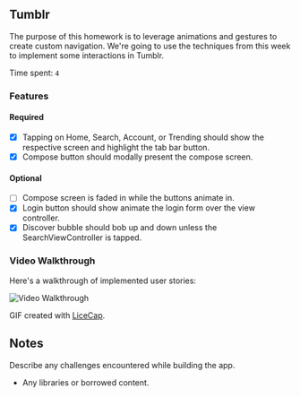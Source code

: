 ## Tumblr

The purpose of this homework is to leverage animations and gestures to create custom navigation. We're going to use the techniques from this week to implement some interactions in Tumblr.

Time spent: `4`

### Features

#### Required

- [x] Tapping on Home, Search, Account, or Trending should show the respective screen and highlight the tab bar button.
- [x] Compose button should modally present the compose screen.

#### Optional

- [ ] Compose screen is faded in while the buttons animate in.
- [x] Login button should show animate the login form over the view controller.
- [x] Discover bubble should bob up and down unless the SearchViewController is tapped.

### Video Walkthrough 

Here's a walkthrough of implemented user stories:

<img src='' title='Tumblr Walkthrough' width='' alt='Video Walkthrough' />

GIF created with [LiceCap](http://www.cockos.com/licecap/).

## Notes

Describe any challenges encountered while building the app.

* Any libraries or borrowed content.
